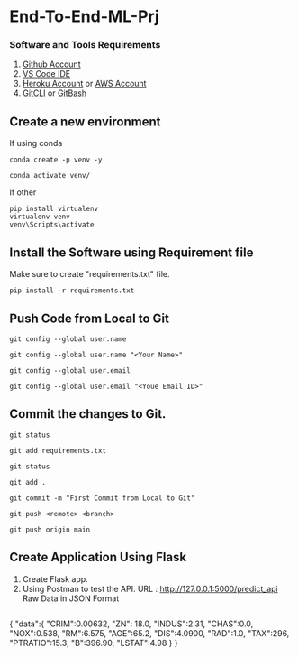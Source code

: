 # End-To-End-ML-Prj

### Software and Tools Requirements

1. [Github Account](https://github.com)
2. [VS Code IDE](https://code.visualstudio.com)
3. [Heroku Account](https://heroku.com) or [AWS Account]()
4. [GitCLI](https://git-scm.com/book/en/v2/Getting-STarted-The-Command-Line) or [GitBash]()

## Create a new environment 
If using conda
```
conda create -p venv -y

conda activate venv/
```

If other 
```
pip install virtualenv
virtualenv venv
venv\Scripts\activate
```

## Install the Software using Requirement file
Make sure to create "requirements.txt" file.
```
pip install -r requirements.txt
```
## Push Code from Local to Git
```
git config --global user.name 

git config --global user.name "<Your Name>"

git config --global user.email

git config --global user.email "<Youe Email ID>"
```

## Commit the changes to Git.
```
git status

git add requirements.txt

git status

git add .

git commit -m "First Commit from Local to Git"

git push <remote> <branch>

git push origin main
```

## Create Application Using Flask
1. Create Flask app.
2. Using Postman to test the API.
    URL : http://127.0.0.1:5000/predict_api
    Raw Data in JSON Format
    ```
{
"data":{
"CRIM":0.00632,
"ZN": 18.0,
"INDUS":2.31,
"CHAS":0.0,
"NOX":0.538,
"RM":6.575,
"AGE":65.2,
"DIS":4.0900,
"RAD":1.0,
"TAX":296,
"PTRATIO":15.3,
"B":396.90,
"LSTAT":4.98
}
}    
```